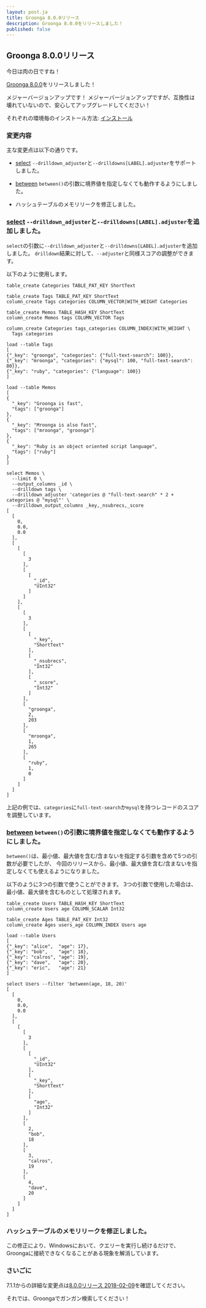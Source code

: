 ```yaml
---
layout: post.ja
title: Groonga 8.0.0リリース
description: Groonga 8.0.0をリリースしました！
published: false
---
```


## Groonga 8.0.0リリース

今日は肉の日ですね！

[Groonga 8.0.0](/ja/docs/news.html#release-8.0.0)をリリースしました！

メジャーバージョンアップです！
メジャーバージョンアップですが、互換性は壊れていないので、安心してアップグレードしてください！

それぞれの環境毎のインストール方法: [インストール](/ja/docs/install.html)

### 変更内容

主な変更点は以下の通りです。

  * [select](/ja/docs/reference/commands/select.html) `--drilldown_adjuster`と`--drilldowns[LABEL].adjuster`をサポートしました。

  * [between](/ja/docs/reference/functions/between.html) `between()`の引数に境界値を指定しなくても動作するようにしました。

  * ハッシュテーブルのメモリリークを修正しました。

### [select](/ja/docs/reference/commands/select.html) `--drilldown_adjuster`と`--drilldowns[LABEL].adjuster`を追加しました。

`select`の引数に`--drilldown_adjuster`と`--drilldowns[LABEL].adjuster`を追加しました。
`drilldown`結果に対して、`--adjuster`と同様スコアの調整ができます。

以下のように使用します。

```text
table_create Categories TABLE_PAT_KEY ShortText

table_create Tags TABLE_PAT_KEY ShortText
column_create Tags categories COLUMN_VECTOR|WITH_WEIGHT Categories

table_create Memos TABLE_HASH_KEY ShortText
column_create Memos tags COLUMN_VECTOR Tags

column_create Categories tags_categories COLUMN_INDEX|WITH_WEIGHT \
  Tags categories

load --table Tags
[
{"_key": "groonga", "categories": {"full-text-search": 100}},
{"_key": "mroonga", "categories": {"mysql": 100, "full-text-search": 80}},
{"_key": "ruby", "categories": {"language": 100}}
]

load --table Memos
[
{
  "_key": "Groonga is fast",
  "tags": ["groonga"]
},
{
  "_key": "Mroonga is also fast",
  "tags": ["mroonga", "groonga"]
},
{
  "_key": "Ruby is an object oriented script language",
  "tags": ["ruby"]
}
]

select Memos \
  --limit 0 \
  --output_columns _id \
  --drilldown tags \
  --drilldown_adjuster 'categories @ "full-text-search" * 2 + categories @ "mysql"' \
  --drilldown_output_columns _key,_nsubrecs,_score
[
  [
    0,
    0.0,
    0.0
  ],
  [
    [
      [
        3
      ],
      [
        [
          "_id",
          "UInt32"
        ]
      ]
    ],
    [
      [
        3
      ],
      [
        [
          "_key",
          "ShortText"
        ],
        [
          "_nsubrecs",
          "Int32"
        ],
        [
          "_score",
          "Int32"
        ]
      ],
      [
        "groonga",
        2,
        203
      ],
      [
        "mroonga",
        1,
        265
      ],
      [
        "ruby",
        1,
        0
      ]
    ]
  ]
]
```

上記の例では、`categories`に`full-text-search`か`mysql`を持つレコードのスコアを調整しています。

### [between](/ja/docs/reference/functions/between.html) `between()`の引数に境界値を指定しなくても動作するようにしました。

`between()`は、最小値、最大値を含む/含まないを指定する引数を含めて5つの引数が必要でしたが、
今回のリリースから、最小値、最大値を含む/含まないを指定しなくても使えるようになりました。

以下のように3つの引数で使うことができます。
3つの引数で使用した場合は、最小値、最大値を含むものとして処理されます。

```text
table_create Users TABLE_HASH_KEY ShortText
column_create Users age COLUMN_SCALAR Int32

table_create Ages TABLE_PAT_KEY Int32
column_create Ages users_age COLUMN_INDEX Users age

load --table Users
[
{"_key": "alice",  "age": 17},
{"_key": "bob",    "age": 18},
{"_key": "calros", "age": 19},
{"_key": "dave",   "age": 20},
{"_key": "eric",   "age": 21}
]

select Users --filter 'between(age, 18, 20)'
[
  [
    0,
    0.0,
    0.0
  ],
  [
    [
      [
        3
      ],
      [
        [
          "_id",
          "UInt32"
        ],
        [
          "_key",
          "ShortText"
        ],
        [
          "age",
          "Int32"
        ]
      ],
      [
        2,
        "bob",
        18
      ],
      [
        3,
        "calros",
        19
      ],
      [
        4,
        "dave",
        20
      ]
    ]
  ]
]
```

### ハッシュテーブルのメモリリークを修正しました。

この修正により、Windowsにおいて、クエリーを実行し続けるだけで、Groongaに接続できなくなることがある現象を解消しています。

### さいごに

7.1.1からの詳細な変更点は[8.0.0リリース 2018-02-09](/ja/docs/news.html#release-8.0.0)を確認してください。

それでは、Groongaでガンガン検索してください！
